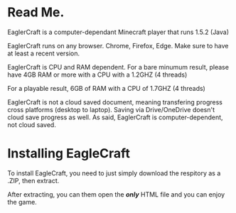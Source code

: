 # Read Me.
EaglerCraft is a computer-dependant Minecraft player that runs 1.5.2 (Java)

EaglerCraft runs on any browser. Chrome, Firefox, Edge. Make sure to have at least a recent version.

EaglerCraft is CPU and RAM dependent. For a bare minumum result, please have 4GB RAM or more with a CPU with a 1.2GHZ (4 threads)

For a playable result, 6GB of RAM with a CPU of 1.7GHZ (4 threads)

EaglerCraft is not a cloud saved document, meaning transfering progress cross platforms (desktop to laptop). Saving via Drive/OneDrive doesn't cloud save progress as well. As said, EaglerCraft is computer-dependent, not cloud saved.

# Installing EagleCraft

To install EagleCraft, you need to just simply download the respitory as a .ZIP, then extract.

After extracting, you can them open the ***only*** HTML file and you can enjoy the game.

